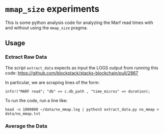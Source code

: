 # `mmap_size` experiments

This is some python analysis code for analyzing the Marf read times with and
without using the `mmap_size` pragma.



## Usage

### Extract Raw Data
The script `extract_data` expects as input the LOGS output from running this code:
https://github.com/blockstack/stacks-blockchain/pull/2867

In particular, we are scraping lines of the form:

```
info!("MARF read"; "db" => c.db_path , "time_micros" => duration);
```

To run the code, run a line like:

```
head -n 1000000 ~/data/no_mmap.log | python3 extract_data.py no_mmap > data/no_mmap.txt
```

### Average the Data



